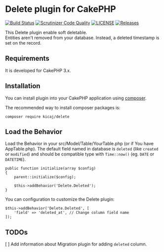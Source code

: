 # Delete plugin for CakePHP

[![Build Status](https://scrutinizer-ci.com/g/kicaj/delete/badges/build.png?b=master)](https://scrutinizer-ci.com/g/kicaj/delete/build-status/master)
[![Scrutinizer Code Quality](https://scrutinizer-ci.com/g/kicaj/delete/badges/quality-score.png?b=master)](https://scrutinizer-ci.com/g/kicaj/delete/?branch=master)
[![LICENSE](https://img.shields.io/github/license/kicaj/delete.svg)](https://github.com/kicaj/delete/blob/master/LICENSE)
[![Releases](https://img.shields.io/github/release/kicaj/delete.svg)](https://github.com/kicaj/delete/releases)



This Delete plugin enable soft deletable.  
Entities aren't removed from your database. Instead, a deleted timestamp is set on the record.

## Requirements

It is developed for CakePHP 3.x.

## Installation

You can install plugin into your CakePHP application using [composer](http://getcomposer.org).

The recommended way to install composer packages is:
```
composer require kicaj/delete
```

Load the Behavior
---------------------

Load the Behavior in your src/Model/Table/YourTable.php (or if You have AppTable.php). The default field named in database is `deleted` (like `created` or `modified`) and should be compatible type with `Time::now()` (eg. `DATE` or `DATETIME`).
```
public function initialize(array $config)
{
    parent::initialize($config);

    $this->addBehavior('Delete.Deleted');
}
```

You can configuration to customize the Delete plugin:
```
$this->addBehavior('Delete.Deleted', [
    'field' => 'deleted_at', // Change column field name
]);
```

## TODOs

[ ] Add information about Migration plugin for adding `deleted` column.
